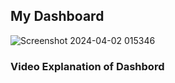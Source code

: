 <h2>My Dashboard</h2>

![Screenshot 2024-04-02 015346](https://github.com/Vedu36/Power-BI-Hospitality-Data-Project/assets/118358451/554bf965-e87c-40bd-bf8f-55536e86476b)

<h3>Video Explanation of Dashbord</h3>
